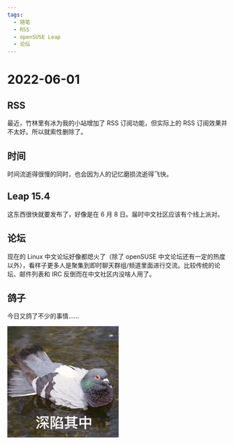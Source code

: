 ```yaml
---
tags:
  - 随笔
  - RSS
  - openSUSE Leap
  - 论坛
---
```


# 2022-06-01

## RSS

最近，竹林里有冰为我的小站增加了 RSS 订阅功能，但实际上的 RSS 订阅效果并不太好。所以就索性删除了。

## 时间

时间流逝得很慢的同时，也会因为人的记忆磨损流逝得飞快。

## Leap 15.4

这东西很快就要发布了，好像是在 6 月 8 日。届时中文社区应该有个线上派对。

## 论坛

现在的 Linux 中文论坛好像都熄火了（除了 openSUSE 中文论坛还有一定的热度以外），看样子更多人是聚集到即时聊天群组/频道里面进行交流。比较传统的论坛、邮件列表和 IRC 反倒而在中文社区内没啥人用了。

## 鸽子

今日又鸽了不少的事情……

![01](images/2022-05/gezi.jpeg)